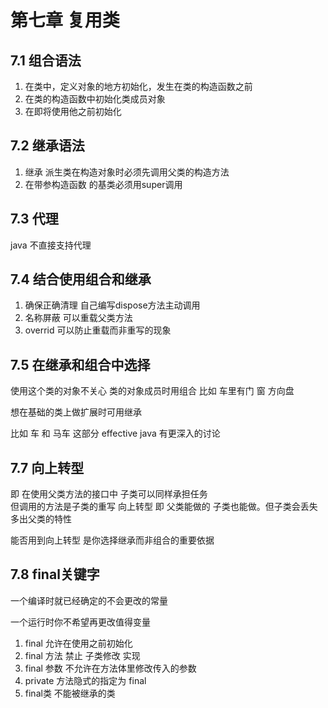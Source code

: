 # 第七章 复用类
## 7.1 组合语法
1. 在类中，定义对象的地方初始化，发生在类的构造函数之前
2. 在类的构造函数中初始化类成员对象
3. 在即将使用他之前初始化  

## 7.2 继承语法
1. 继承 派生类在构造对象时必须先调用父类的构造方法
2. 在带参构造函数 的基类必须用super调用

## 7.3 代理
java 不直接支持代理

## 7.4 结合使用组合和继承
1. 确保正确清理 自己编写dispose方法主动调用
2. 名称屏蔽 可以重载父类方法
3. overrid 可以防止重载而非重写的现象

## 7.5 在继承和组合中选择
使用这个类的对象不关心 类的对象成员时用组合
比如 车里有门 窗 方向盘

想在基础的类上做扩展时可用继承

比如 车  和 马车
这部分 effective java 有更深入的讨论

## 7.7 向上转型
即 在使用父类方法的接口中 子类可以同样承担任务  
但调用的方法是子类的重写
向上转型 即 父类能做的 子类也能做。但子类会丢失多出父类的特性

能否用到向上转型 是你选择继承而非组合的重要依据

## 7.8 final关键字
一个编译时就已经确定的不会更改的常量

一个运行时你不希望再更改值得变量
1. final 允许在使用之前初始化
2. final 方法 禁止 子类修改 实现
3. final 参数 不允许在方法体里修改传入的参数
4. private 方法隐式的指定为 final
5. final类 不能被继承的类


